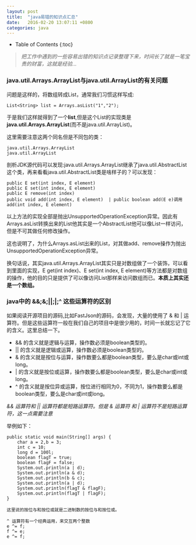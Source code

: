 ```yaml
---
layout: post
title:	"java易错的知识点汇总"
date:	2016-02-20 13:07:11 +0800
categories:	java
---
```


* Table of Contents
{:toc}

>*把工作中遇到的一些容易出错的知识点记录整理下来，时间长了就是一笔宝贵的财富，这就是经验...*

### java.util.Arrays.ArrayList与java.util.ArrayList的有关问题

问题是这样的，将数组转成List，通常我们习惯这样写成:

    List<String> list = Arrays.asList("1","2");


于是我们这样就得到了一个**list**,但是这个List的实现类是**java.util.Arrays.ArrayList**(而不是java.util.ArrayList)。

这里需要注意这两个同名但是不同包的类：


	java.util.Arrays.ArrayList
	java.util.ArrayList


剖析JDK源代码可以发现:java.util.Arrays.ArrayList继承了java.util.AbstractList这个类，再来看看java.util.AbstractList类是啥样子的？可以发现：

	public E set(int index, E element)
	public E set(int index, E element)
	public E remove(int index)
	public void add(int index, E element)  | public boolean add(E e)调用add(int index, E element)

以上方法的实现全部是抛出UnsupportedOperationException异常。因此有Arrays.asList转换出来的List他其实是一个AbstractList他可以像List一样访问，但是不可其做任何修改操作。

这也说明了，为什么Arrays.asList出来的List，对其做add、remove操作为抛出UnsupportedOperationException异常。

换句话说，其实java.util.Arrays.ArrayList其实只是对数组做了一个装饰，可以看到里面的实现，E get(int index)、E set(int index, E element)等方法都是对数组的操作，他的目的只是提供了可以像访问List那样来访问数组而已。**本质上其实还是一个数组。**

### java中的 &&;&;||;|;^ 这些运算符的区别

 如果阅读开源项目的源码,比如FastJson的源码，会发现，大量的使用了 & 和 | 运算符。但是这些运算符一般在我们自己的项目中是很少用的，时间一长就忘记了它的含义。这里总结一下。

 * && 的含义就是逻辑与运算，操作数必须是boolean类型的。
 * || 的含义就是逻辑或运算，操作数必须是boolean类型的。
 * &  的含义就是按位与运算，操作数要么都是boolean类型，要么是char或int或long。
 * |  的含义就是按位或运算，操作数要么都是boolean类型，要么是char或int或long。
 * ^  的含义就是按位异或运算，按位进行相同为0，不同为1，操作数要么都是boolean类型，要么是char或int或long。

 *&& 运算符和 || 运算符都是短路运算符。但是 & 运算符 和 | 运算符不是短路运算符，这一点需要注意*

 举例如下：

	public static void main(String[] args) {
		char a = 2,b = 3;
		int c = 10;
		long d = 100l;
		boolean flagT = true;
		boolean flagF = false;
		System.out.println(a | d);
		System.out.println(a & d);
		System.out.println(b & c);
		System.out.println(a | d);
		System.out.println(flagT & flagF);
		System.out.println(flagT | flagF);
	}

 `这里说的按位与和按位或就是二进制数的按位与和按位或。`

 	^ 运算符有一个经典运用，来交互两个整数
	e ^= f;
	f ^= e;
	e ^= f;